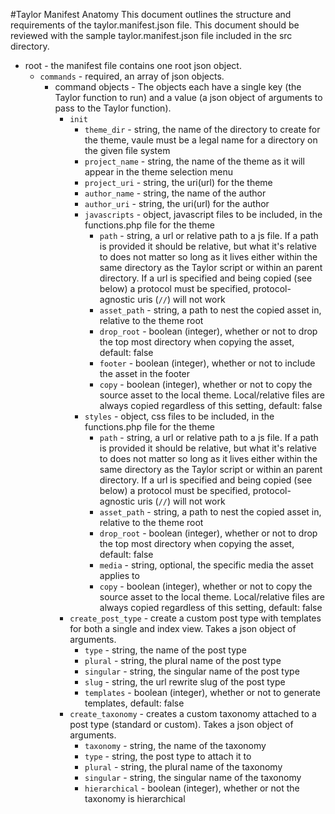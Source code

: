 #Taylor Manifest Anatomy
This document outlines the structure and requirements of the taylor.manifest.json file. This document should be reviewed with the sample taylor.manifest.json file included in the src directory.

* root - the manifest file contains one root json object.
    * `commands` - required, an array of json objects.
        * command objects - The objects each have a single key (the Taylor function to run) and a value (a json object of arguments to pass to the Taylor function).
            * `init` 
                * `theme_dir` - string, the name of the directory to create for the theme, vaule must be a legal name for a directory on the given file system
                * `project_name` - string, the name of the theme as it will appear in the theme selection menu
                * `project_uri` - string, the uri(url) for the theme
                * `author_name` - string, the name of the author
                * `author_uri` - string, the uri(url) for the author
                * `javascripts` - object, javascript files to be included, in the functions.php file for the theme
                    * `path` - string, a url or relative path to a js file. If a path is provided it should be relative, but what it's relative to does not matter so long as it lives either within the same directory as the Taylor script or within an parent directory. If a url is specified and being copied (see below) a protocol must be specified, protocol-agnostic uris (`//`) will not work
                    * `asset_path` - string, a path to nest the copied asset in, relative to the theme root
                    * `drop_root` - boolean (integer), whether or not to drop the top most directory when copying the asset, default: false
                    * `footer` - boolean (integer), whether or not to include the asset in the footer
                    * `copy` - boolean (integer), whether or not to copy the source asset to the local theme. Local/relative files are always copied regardless of this setting, default: false
                * `styles` - object, css files to be included, in the functions.php file for the theme
                    * `path` - string, a url or relative path to a js file. If a path is provided it should be relative, but what it's relative to does not matter so long as it lives either within the same directory as the Taylor script or within an parent directory. If a url is specified and being copied (see below) a protocol must be specified, protocol-agnostic uris (`//`) will not work
                    * `asset_path` - string, a path to nest the copied asset in, relative to the theme root
                    * `drop_root` - boolean (integer), whether or not to drop the top most directory when copying the asset, default: false
                    * `media` - string, optional, the specific media the asset applies to
                    * `copy` - boolean (integer), whether or not to copy the source asset to the local theme. Local/relative files are always copied regardless of this setting, default: false
            * `create_post_type` - create a custom post type with templates for both a single and index view. Takes a json object of arguments.
                * `type` - string, the name of the post type
                * `plural` - string, the plural name of the post type
                * `singular` - string, the singular name of the post type
                * `slug` - string, the url rewrite slug of the post type
                * `templates` - boolean (integer), whether or not to generate templates, default: false
            * `create_taxonomy` - creates a custom taxonomy attached to a post type (standard or custom). Takes a json object of arguments.
                * `taxonomy` - string, the name of the taxonomy
                * `type` - string, the post type to attach it to
                * `plural` - string, the plural name of the taxonomy
                * `singular` - string, the singular name of the taxonomy
                * `hierarchical` - boolean (integer), whether or not the taxonomy is hierarchical